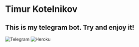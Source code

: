 # Timur Kotelnikov

## This is my telegram bot. Try and enjoy it!

![Telegram](https://img.shields.io/badge/Telegram-2CA5E0?style=for-the-badge&logo=telegram&logoColor=white)
![Heroku](https://img.shields.io/badge/heroku-%23430098.svg?style=for-the-badge&logo=heroku&logoColor=white)
